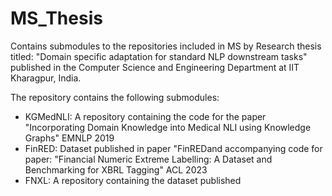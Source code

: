 # MS_Thesis
Contains submodules to the repositories included in MS by Research thesis titled: "Domain specific adaptation for standard NLP downstream tasks" published in the Computer Science and Engineering Department at IIT Kharagpur, India.


The repository contains the following submodules:
- KGMedNLI: A repository containing the code for the paper "Incorporating Domain Knowledge into Medical NLI using Knowledge Graphs" EMNLP 2019
- FinRED: Dataset published in paper "FinREDand accompanying code for paper: "Financial Numeric Extreme Labelling: A Dataset and Benchmarking for XBRL Tagging" ACL 2023
- FNXL: A repository containing the dataset published

